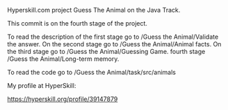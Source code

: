 Hyperskill.com project Guess The Animal on the Java Track.

This commit is on the fourth stage of the project.

To read the description of the first stage go to /Guess the Animal/Validate the answer.
On the second stage go to /Guess the Animal/Animal facts.
On the third stage go to /Guess the Animal/Guessing Game.
fourth stage /Guess the Animal/Long-term memory.



To read the code go to /Guess the Animal/task/src/animals


My profile at HyperSkill:

https://hyperskill.org/profile/39147879
